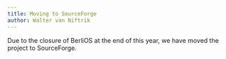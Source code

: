 ```yaml
---
title: Moving to SourceForge
author: Walter van Niftrik
---
```

Due to the closure of BerliOS at the end of this year, we have moved the project to SourceForge.
